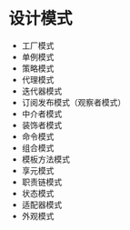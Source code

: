 <!--
 * @Author: mrzou
 * @Date: 2021-08-17 16:45:46
 * @LastEditors: mrzou
 * @LastEditTime: 2021-08-17 16:48:36
 * @Description: file content
-->

# 设计模式

- 工厂模式
- 单例模式
- 策略模式
- 代理模式
- 迭代器模式
- 订阅发布模式（观察者模式）
- 中介者模式
- 装饰者模式
- 命令模式
- 组合模式
- 模板方法模式
- 享元模式
- 职责链模式
- 状态模式
- 适配器模式
- 外观模式
